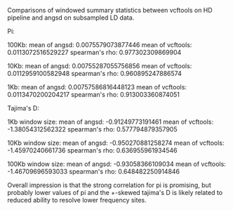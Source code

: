 Comparisons of windowed summary statistics between vcftools on HD pipeline and angsd on subsampled LD data. 

Pi:

100Kb:
mean of angsd:	0.0075579073877446
mean of vcftools:	0.0113072516529227
spearman's rho:	0.977302309869904

10Kb:
mean of angsd:	0.00755287055756856
mean of vcftools:	0.0112959100582948
spearman's rho:	0.960895247886574

1Kb: 
mean of angsd:	0.00757586816448123
mean of vcftools:	0.0113470200204217
spearman's rho:	0.913003360874051

Tajima's D:

1Kb window size:
mean of angsd:	-0.91249773191461
mean of vcftools:	-1.38054312562322
spearman's rho:	0.577794879357905

10Kb window size:
mean of angsd:	-0.950270881258274
mean of vcftools:	-1.45970240661736
spearman's rho:	0.636955961934546

100Kb window size:
mean of angsd:	-0.93058366109034
mean of vcftools:	-1.46709696593033
spearman's rho:	0.648482250914846

Overall impression is that the strong correlation for pi is promising, but probably lower values of pi and the +-skewed tajima's D is likely related to reduced ability to resolve lower frequency sites. 
